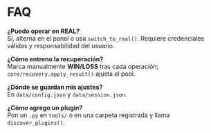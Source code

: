 # FAQ

**¿Puedo operar en REAL?**  
Sí, alterna en el panel o usa `switch_to_real()`. Requiere credenciales válidas y responsabilidad del usuario.

**¿Cómo entreno la recuperación?**  
Marca manualmente **WIN/LOSS** tras cada operación; `core/recovery.apply_result()` ajusta el pool.

**¿Dónde se guardan mis ajustes?**  
En `data/config.json` y `data/session.json`.

**¿Cómo agrego un plugin?**  
Pon un `.py` en `tools/` o en una carpeta registrada y llama `discover_plugins()`.
